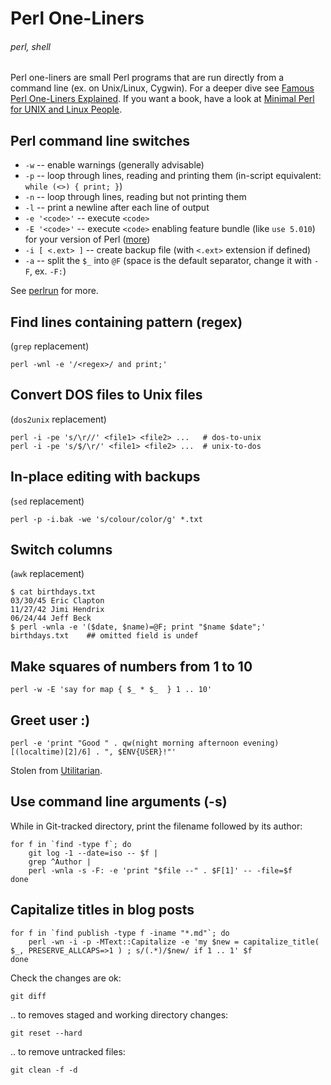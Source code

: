 # Perl One-Liners
###### perl, shell

Perl one-liners are small Perl programs that are run directly from a command line (ex. on Unix/Linux, Cygwin). For a deeper dive see [Famous Perl One-Liners Explained](http://www.catonmat.net/blog/perl-one-liners-explained-part-one/). If you want a book, have a look at [Minimal Perl for UNIX and Linux People](http://www.amazon.com/Minimal-Perl-UNIX-Linux-People/dp/1932394508/ref=sr_1_1?ie=UTF8&qid=1358096838&sr=8-1&keywords=minimal+perl+for+unix).


## Perl command line switches 

* `-w` -- enable warnings (generally advisable)
* `-p` -- loop through lines, reading and printing them (in-script equivalent: `while (<>) { print; }`)
* `-n` -- loop through lines, reading but not printing them
* `-l` -- print a newline after each line of output
* `-e '<code>'` -- execute `<code>`
* `-E '<code>'` -- execute `<code>` enabling feature bundle (like `use 5.010`) for your version of Perl ([more](http://perldoc.perl.org/feature.html#IMPLICIT-LOADING))
* `-i [ <.ext> ]` -- create backup file (with `<.ext>` extension if defined)
* `-a` -- split the `$_` into `@F` (space is the default separator, change it with `-F`, ex. `-F:`)

See [perlrun](http://perldoc.perl.org/perlrun.html) for more.

## Find lines containing pattern (regex)

(`grep` replacement)

    perl -wnl -e '/<regex>/ and print;'

## Convert DOS files to Unix files 

(`dos2unix` replacement)

    perl -i -pe 's/\r//' <file1> <file2> ...   # dos-to-unix
    perl -i -pe 's/$/\r/' <file1> <file2> ...  # unix-to-dos

## In-place editing with backups 

(`sed` replacement)

    perl -p -i.bak -we 's/colour/color/g' *.txt

## Switch columns

(`awk` replacement)

    $ cat birthdays.txt
    03/30/45 Eric Clapton
    11/27/42 Jimi Hendrix
    06/24/44 Jeff Beck
    $ perl -wnla -e '($date, $name)=@F; print "$name $date";' birthdays.txt    ## omitted field is undef

## Make squares of numbers from 1 to 10

    perl -w -E 'say for map { $_ * $_  } 1 .. 10'


## Greet user :)

    perl -e 'print "Good " . qw(night morning afternoon evening)[(localtime)[2]/6] . ", $ENV{USER}!"'
    
Stolen from [Utilitarian](http://perlmonks.org/?node_id=681898).

## Use command line arguments (-s)

While in Git-tracked directory, print the filename followed by its author:

    for f in `find -type f`; do 
        git log -1 --date=iso -- $f |
        grep ^Author |
        perl -wnla -s -F: -e 'print "$file --" . $F[1]' -- -file=$f
    done

## Capitalize titles in blog posts

    for f in `find publish -type f -iname "*.md"`; do
        perl -wn -i -p -MText::Capitalize -e 'my $new = capitalize_title( $_, PRESERVE_ALLCAPS=>1 ) ; s/(.*)/$new/ if 1 .. 1' $f
    done

Check the changes are ok:

    git diff
    
.. to removes staged and working directory changes:

    git reset --hard

.. to remove untracked files:

    git clean -f -d
